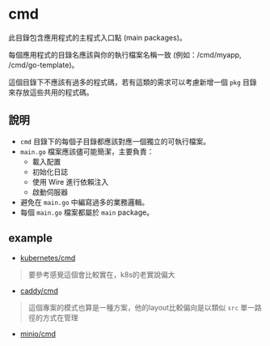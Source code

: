 # cmd

此目錄包含應用程式的主程式入口點 (main packages)。

每個應用程式的目錄名應該與你的執行檔案名稱一致 (例如：/cmd/myapp, /cmd/go-template)。

這個目錄下不應該有過多的程式碼，若有這類的需求可以考慮新增一個 `pkg` 目錄來存放這些共用的程式碼。

## 說明

*   `cmd` 目錄下的每個子目錄都應該對應一個獨立的可執行檔案。
*   `main.go` 檔案應該儘可能簡潔，主要負責：
    *   載入配置
    *   初始化日誌
    *   使用 Wire 進行依賴注入
    *   啟動伺服器
*   避免在 `main.go` 中編寫過多的業務邏輯。
*   每個 `main.go` 檔案都屬於 `main` package。

## example

* [kubernetes/cmd](https://github.com/kubernetes/kubernetes/tree/master/cmd)

> 要參考感覺這個會比較實在，k8s的老實說偏大
* [caddy/cmd](https://github.com/caddyserver/caddy/tree/master/cmd)

> 這個專案的模式也算是一種方案，他的layout比較偏向是以類似 `src` 單一路徑的方式在管理
* [minio/cmd](https://github.com/minio/minio/tree/master/cmd)